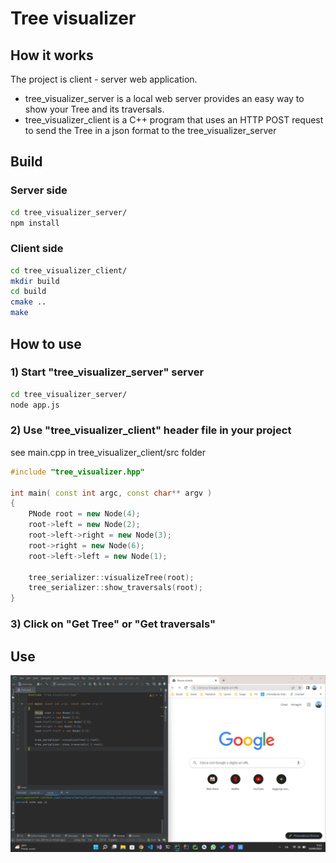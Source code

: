 # Tree visualizer

## How it works
The project is client - server web application.
- tree_visualizer_server is a local web server provides an easy way to show your Tree and its traversals.
- tree_visualizer_client is a C++ program that uses an HTTP POST request to send the Tree in a json format to the
tree_visualizer_server 

## Build
### Server side
```bash
cd tree_visualizer_server/
npm install
```

### Client side
```bash
cd tree_visualizer_client/
mkdir build
cd build
cmake ..
make
```

## How to use
### 1) Start "tree_visualizer_server" server
```bash
cd tree_visualizer_server/
node app.js
```

### 2) Use "tree_visualizer_client" header file in your project
see main.cpp in tree_visualizer_client/src folder
```C++
#include "tree_visualizer.hpp"

int main( const int argc, const char** argv )
{
    PNode root = new Node(4);
    root->left = new Node(2);
    root->left->right = new Node(3);
    root->right = new Node(6);
    root->left->left = new Node(1);

    tree_serializer::visualizeTree(root);
    tree_serializer::show_traversals(root);
}
```

### 3) Click on "Get Tree" or "Get traversals"

## Use
![Alt Text](resources/use.gif)